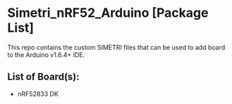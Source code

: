 # Simetri_nRF52_Arduino [Package List]

This repo contains the custom SIMETRI files that can be used to add board to the Arduino v1.6.4+ IDE.

## List of Board(s):
 - nRF52833 DK
